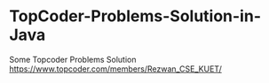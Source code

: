 # TopCoder-Problems-Solution-in-Java
Some Topcoder Problems Solution
https://www.topcoder.com/members/Rezwan_CSE_KUET/
